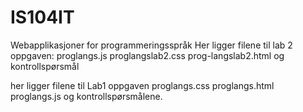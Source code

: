 IS104IT
=======

Webapplikasjoner for programmeringsspråk
Her ligger filene til lab 2 oppgaven:
proglangs.js
proglangslab2.css
prog-langslab2.html
og kontrollspørsmål

her ligger filene til Lab1 oppgaven 
proglangs.css
proglangs.html
proglangs.js
og kontrollspørsmålene.
